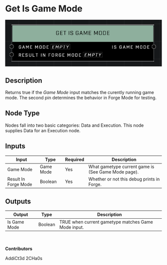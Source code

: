 # Get Is Game Mode
![](../../../.gitbook/assets/get-is-game-mode.png)
## Description
Returns true if the *Game Mode* input matches the curently running game mode. The second pin determines the behavior in Forge Mode for testing.

## Node Type
Nodes fall into two basic categories: Data and Execution. This node supplies Data for an Execution node.

## Inputs
| Input | Type | Required | Description |
|------------------|------------------|----------|--------------------------------------------------------------|
| Game Mode | Game Mode | Yes | What gametype current game is (See Game Mode page). |
| Result In Forge Mode | Boolean | Yes | Whether or not this debug prints in Forge. |

## Outputs
| Output | Type | Description |
|------------------|------------------|--------------------------------------------------------------|
| Is Game Mode | Boolean | TRUE when current gametype matches Game Mode input. |

\
\
**Contributors**

AddiCt3d 2CHa0s